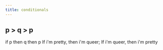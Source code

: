 ```yaml
---
title: conditionals
---
```


## p > q > p

if p then q then p
If i'm pretty, then i'm queer;
If i'm queer, then i'm pretty
##
